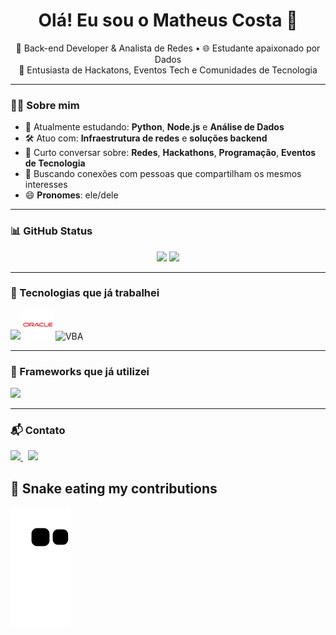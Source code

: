 <h1 align="center">Olá! Eu sou o Matheus Costa 👋</h1>

<p align="center">
🔭 Back-end Developer & Analista de Redes • 🌐 Estudante apaixonado por Dados <br>
🚀 Entusiasta de Hackatons, Eventos Tech e Comunidades de Tecnologia
</p>

---

### 👨‍💻 Sobre mim

- 🌱 Atualmente estudando: **Python**, **Node.js** e **Análise de Dados**
- 🛠️ Atuo com: **Infraestrutura de redes** e **soluções backend**
- 💬 Curto conversar sobre: **Redes**, **Hackathons**, **Programação**, **Eventos de Tecnologia**
- 🤝 Buscando conexões com pessoas que compartilham os mesmos interesses
- 😄 **Pronomes**: ele/dele

---

### 📊 GitHub Status

<div align="center">
  <img height="180em" src="https://github-readme-stats.vercel.app/api?username=matheuscosta71&show_icons=true&theme=merko&count_private=true"/>
  <img height="180em" src="https://github-readme-stats.vercel.app/api/top-langs/?username=matheuscosta71&layout=compact&theme=merko"/>
</div>

---

### 🧰 Tecnologias que já trabalhei

<p align="left">
  <img src="https://skillicons.dev/icons?i=html,css,javascript,typescript,nodejs,java,python,c,postgres,mysql" />
  <img src="https://raw.githubusercontent.com/devicons/devicon/master/icons/oracle/oracle-original.svg" height="48" title="Oracle" />
  <img src="https://upload.wikimedia.org/wikipedia/commons/thumb/7/78/Microsoft_Visual_Basic_for_Applications_logo.svg/640px-Microsoft_Visual_Basic_for_Applications_logo.svg.png" height="48" title="VBA" />
</p>

---

### 🧱 Frameworks que já utilizei

<p align="left">
  <img src="https://skillicons.dev/icons?i=react,spring,bootstrap" />
</p>

---

### 📬 Contato

<p align="left">
  <a href="https://www.linkedin.com/in/matheus-costa-56a9481ab/" target="_blank">
    <img src="https://img.shields.io/badge/-LinkedIn-%230077B5?style=for-the-badge&logo=linkedin&logoColor=white">
  </a>
  &nbsp;
  <a href="mailto:matheushenri26@outlook.com">
    <img src="https://img.shields.io/badge/-Outlook-0078D4?style=for-the-badge&logo=microsoft-outlook&logoColor=white">
  </a>
</p>

## 🐍 Snake eating my contributions
![snake gif](https://github.com/matheuscosta71/matheuscosta71/blob/output/github-contribution-grid-snake.svg)

